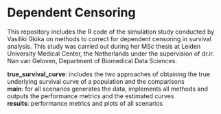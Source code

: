 # Dependent Censoring
This repository includes the R code of the simulation study conducted by Vasiliki Gkika on methods to correct for dependent censoring in survival analysis. This study was carried out during her MSc thesis at Leiden University Medical Center, the Netherlands under the supervision of dr.ir. Nan van Geloven, Department of Biomedical Data Sciences.

**true_survival_curve**: includes the two approaches of obtaining the true underlying survival curve of a population and the comparisons \
**main**: for all scenarios generates the data, implements all methods and outputs the performance metrics and the estimated curves \
**results**: performance metrics and plots of all scenarios
